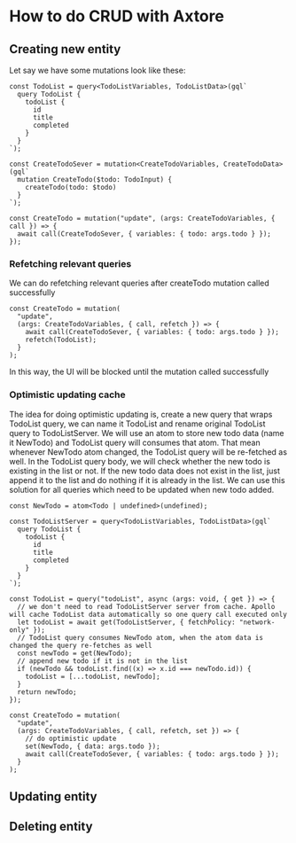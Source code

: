 # How to do CRUD with Axtore

## Creating new entity

Let say we have some mutations look like these:

```tsx
const TodoList = query<TodoListVariables, TodoListData>(gql`
  query TodoList {
    todoList {
      id
      title
      completed
    }
  }
`);

const CreateTodoSever = mutation<CreateTodoVariables, CreateTodoData>(gql`
  mutation CreateTodo($todo: TodoInput) {
    createTodo(todo: $todo)
  }
`);

const CreateTodo = mutation("update", (args: CreateTodoVariables, { call }) => {
  await call(CreateTodoSever, { variables: { todo: args.todo } });
});
```

### Refetching relevant queries

We can do refetching relevant queries after createTodo mutation called successfully

```tsx
const CreateTodo = mutation(
  "update",
  (args: CreateTodoVariables, { call, refetch }) => {
    await call(CreateTodoSever, { variables: { todo: args.todo } });
    refetch(TodoList);
  }
);
```

In this way, the UI will be blocked until the mutation called successfully

### Optimistic updating cache

The idea for doing optimistic updating is, create a new query that wraps TodoList query, we can name it TodoList and rename original TodoList query to TodoListServer. We will use an atom to store new todo data (name it NewTodo) and TodoList query will consumes that atom. That mean whenever NewTodo atom changed, the TodoList query will be re-fetched as well. In the TodoList query body, we will check whether the new todo is existing in the list or not. If the new todo data does not exist in the list, just append it to the list and do nothing if it is already in the list. We can use this solution for all queries which need to be updated when new todo added.

```tsx
const NewTodo = atom<Todo | undefined>(undefined);

const TodoListServer = query<TodoListVariables, TodoListData>(gql`
  query TodoList {
    todoList {
      id
      title
      completed
    }
  }
`);

const TodoList = query("todoList", async (args: void, { get }) => {
  // we don't need to read TodoListServer server from cache. Apollo will cache TodoList data automatically so one query call executed only
  let todoList = await get(TodoListServer, { fetchPolicy: "network-only" });
  // TodoList query consumes NewTodo atom, when the atom data is changed the query re-fetches as well
  const newTodo = get(NewTodo);
  // append new todo if it is not in the list
  if (newTodo && todoList.find((x) => x.id === newTodo.id)) {
    todoList = [...todoList, newTodo];
  }
  return newTodo;
});

const CreateTodo = mutation(
  "update",
  (args: CreateTodoVariables, { call, refetch, set }) => {
    // do optimistic update
    set(NewTodo, { data: args.todo });
    await call(CreateTodoSever, { variables: { todo: args.todo } });
  }
);
```

## Updating entity

## Deleting entity

